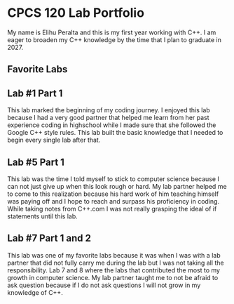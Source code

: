 # CPCS 120 Lab Portfolio

My name is Elihu Peralta and this is my first year working with C++. I am eager to broaden my C++ knowledge by the time that I plan to graduate in 2027.

## Favorite Labs

## Lab #1 Part 1
This lab marked the beginning of my coding journey. I enjoyed this lab because I had a very good partner that helped me learn from her past experience coding in highschool while I made sure that she followed the Google C++ style rules. This lab built the basic knowledge that I needed to begin every single lab after that.

## Lab #5 Part 1
This lab was the time I told myself to stick to computer science because I can not just give up when this look rough or hard. My lab partner helped me to come to this realization because his hard work of him teaching himself was paying off and I hope to reach and surpass his proficiency in coding. While taking notes from C++.com I was not really grasping the ideal of if statements until this lab. 

## Lab #7 Part 1 and 2
This lab was one of my favorite labs because it was when I was with a lab partner that did not fully carry me during the lab but I was not taking all the responsibility. Lab 7 and 8 where the labs that contributed the most to my growth in computer science. My lab partner taught me to not be afraid to ask question because if I do not ask questions I will not grow in my knowledge of C++.